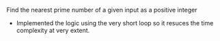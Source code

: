 Find the nearest prime number of a given input as a positive integer

- Implemented the logic using the very short loop so it resuces the time complexity at very extent.